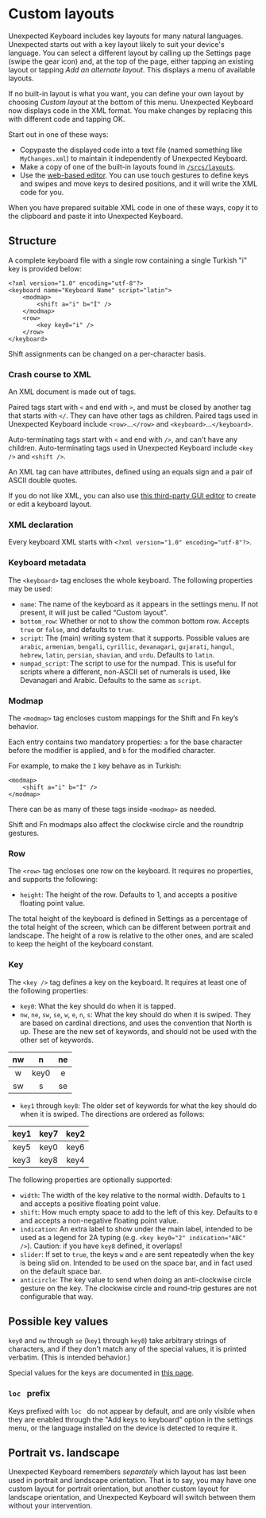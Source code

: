 # Custom layouts
Unexpected Keyboard includes key layouts for many natural languages. Unexpected starts out with a key layout likely to suit your device's language. You can select a different layout by calling up the Settings page (swipe the gear icon) and, at the top of the page, either tapping an existing layout or tapping _Add an alternate layout_. This displays a menu of available layouts.

If no built-in layout is what you want, you can define your own layout by choosing _Custom layout_ at the bottom of this menu. Unexpected Keyboard now displays code in the XML format. You make changes by replacing this with different code and tapping OK.

Start out in one of these ways:
* Copypaste the displayed code into a text file (named something like `MyChanges.xml`) to maintain it independently of Unexpected Keyboard.
* Make a copy of one of the built-in layouts found in [`/srcs/layouts`](https://github.com/Julow/Unexpected-Keyboard/tree/master/srcs/layouts).
* Use the [web-based editor](https://unexpected-keyboard-layout-editor.lixquid.com/). You can use touch gestures to define keys and swipes and move keys to desired positions, and it will write the XML code for you.

When you have prepared suitable XML code in one of these ways, copy it to the clipboard and paste it into Unexpected Keyboard.

## Structure

A complete keyboard file with a single row containing a single Turkish "i" key is provided below:

    <?xml version="1.0" encoding="utf-8"?>
    <keyboard name="Keyboard Name" script="latin">
        <modmap>
            <shift a="i" b="İ" />
        </modmap>
        <row>
            <key key0="i" />
        </row>
    </keyboard>

Shift assignments can be changed on a per-character basis.

### Crash course to XML

An XML document is made out of tags.

Paired tags start with `<` and end with `>`, and must be closed by another tag that starts with `</`. They can have other tags as children. Paired tags used in Unexpected Keyboard include `<row>`...`</row>` and `<keyboard>`...`</keyboard>`.

Auto-terminating tags start with `<` and end with `/>`, and can't have any children. Auto-terminating tags used in Unexpected Keyboard include `<key />` and `<shift />`.

An XML tag can have attributes, defined using an equals sign and a pair of ASCII double quotes.

If you do not like XML, you can also use [this third-party GUI editor](https://unexpected-keyboard-layout-editor.lixquid.com/) to create or edit a keyboard layout.

### XML declaration

Every keyboard XML starts with `<?xml version="1.0" encoding="utf-8"?>`.

### Keyboard metadata

The `<keyboard>` tag encloses the whole keyboard. The following properties may be used:

* `name`: The name of the keyboard as it appears in the settings menu. If not present, it will just be called “Custom layout”.
* `bottom_row`: Whether or not to show the common bottom row. Accepts `true` or `false`, and defaults to `true`.
* `script`: The (main) writing system that it supports. Possible values are `arabic`, `armenian`, `bengali`, `cyrillic`, `devanagari`, `gujarati`, `hangul`, `hebrew`, `latin`, `persian`, `shavian`, and `urdu`. Defaults to `latin`.
* `numpad_script`: The script to use for the numpad. This is useful for scripts where a different, non-ASCII set of numerals is used, like Devanagari and Arabic. Defaults to the same as `script`.

### Modmap

The `<modmap>` tag encloses custom mappings for the Shift and Fn key’s behavior.

Each entry contains two mandatory properties: `a` for the base character before the modifier is applied, and `b` for the modified character.

For example, to make the `I` key behave as in Turkish:

    <modmap>
        <shift a="i" b="İ" />
    </modmap>

There can be as many of these tags inside `<modmap>` as needed.

Shift and Fn modmaps also affect the clockwise circle and the roundtrip gestures.

### Row

The `<row>` tag encloses one row on the keyboard. It requires no properties, and supports the following:

* `height`: The height of the row. Defaults to 1, and accepts a positive floating point value.

The total height of the keyboard is defined in Settings as a percentage of the total height of the screen, which can be different between portrait and landscape. The height of a row is relative to the other ones, and are scaled to keep the height of the keyboard constant.

### Key

The `<key />` tag defines a key on the keyboard. It requires at least one of the following properties:

* `key0`: What the key should do when it is tapped.
* `nw`, `ne`, `sw`, `se`, `w`, `e`, `n`, `s`: What the key should do when it is swiped. They are based on cardinal directions, and uses the convention that North is up. These are the new set of keywords, and should not be used with the other set of keywords.

 nw | n    |  ne
:-: | :--: | :-:
 w  | key0 |  e
 sw | s    |  se

* `key1` through `key8`: The older set of keywords for what the key should do when it is swiped. The directions are ordered as follows:

key1 | key7 | key2
:--: | :--: | :--:
key5 | key0 | key6
key3 | key8 | key4

The following properties are optionally supported:

* `width`: The width of the key relative to the normal width. Defaults to `1` and accepts a positive floating point value.
* `shift`: How much empty space to add to the left of this key. Defaults to `0` and accepts a non-negative floating point value.
* `indication`: An extra label to show under the main label, intended to be used as a legend for 2A typing (e.g. `<key key0="2" indication="ABC" />`). Caution: if you have `key8` defined, it overlaps!
* `slider`: If set to `true`, the keys `w` and `e` are sent repeatedly when the key is being slid on. Intended to be used on the space bar, and in fact used on the default space bar.
* `anticircle`: The key value to send when doing an anti-clockwise circle gesture on the key. The clockwise circle and round-trip gestures are not configurable that way.

## Possible key values

`key0` and `nw` through `se` (`key1` through `key8`) take arbitrary strings of characters, and if they don't match any of the special values, it is printed verbatim. (This is intended behavior.)

Special values for the keys are documented in [this page](Possible-key-values).

### `loc ` prefix

Keys prefixed with `loc ` do not appear by default, and are only visible when they are enabled through the "Add keys to keyboard" option in the settings menu, or the language installed on the device is detected to require it.

## Portrait vs. landscape

Unexpected Keyboard remembers *separately* which layout has last been used in portrait and landscape orientation. That is to say, you may have one custom layout for portrait orientation, but another custom layout for landscape orientation, and Unexpected Keyboard will switch between them without your intervention.

